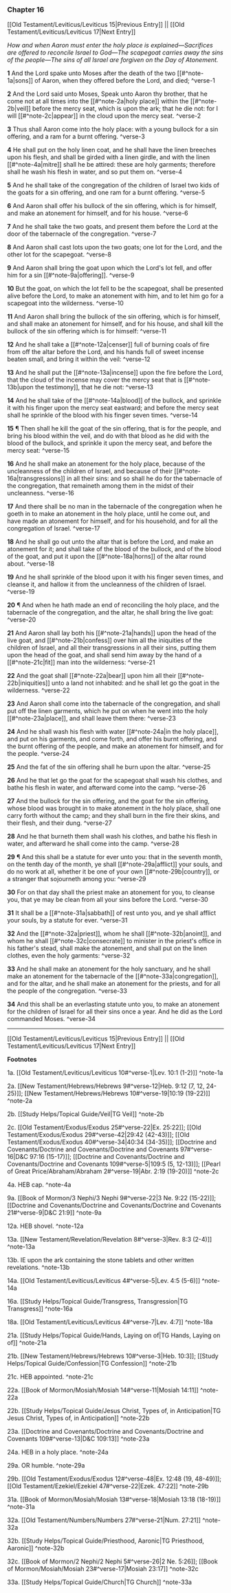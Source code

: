 ### Chapter 16

[[Old Testament/Leviticus/Leviticus 15|Previous Entry]]  ||  [[Old Testament/Leviticus/Leviticus 17|Next Entry]]

*How and when Aaron must enter the holy place is explained—Sacrifices are offered to reconcile Israel to God—The scapegoat carries away the sins of the people—The sins of all Israel are forgiven on the Day of Atonement.*

**1**  And the Lord spake unto Moses after the death of the two [[#^note-1a|sons]] of Aaron, when they offered before the Lord, and died; ^verse-1

**2**  And the Lord said unto Moses, Speak unto Aaron thy brother, that he come not at all times into the [[#^note-2a|holy place]] within the [[#^note-2b|veil]] before the mercy seat, which is upon the ark; that he die not: for I will [[#^note-2c|appear]] in the cloud upon the mercy seat. ^verse-2

**3**  Thus shall Aaron come into the holy place: with a young bullock for a sin offering, and a ram for a burnt offering. ^verse-3

**4**  He shall put on the holy linen coat, and he shall have the linen breeches upon his flesh, and shall be girded with a linen girdle, and with the linen [[#^note-4a|mitre]] shall he be attired: these are holy garments; therefore shall he wash his flesh in water, and so put them on. ^verse-4

**5**  And he shall take of the congregation of the children of Israel two kids of the goats for a sin offering, and one ram for a burnt offering. ^verse-5

**6**  And Aaron shall offer his bullock of the sin offering, which is for himself, and make an atonement for himself, and for his house. ^verse-6

**7**  And he shall take the two goats, and present them before the Lord at the door of the tabernacle of the congregation. ^verse-7

**8**  And Aaron shall cast lots upon the two goats; one lot for the Lord, and the other lot for the scapegoat. ^verse-8

**9**  And Aaron shall bring the goat upon which the Lord's lot fell, and offer him for a sin [[#^note-9a|offering]]. ^verse-9

**10**  But the goat, on which the lot fell to be the scapegoat, shall be presented alive before the Lord, to make an atonement with him, and to let him go for a scapegoat into the wilderness. ^verse-10

**11**  And Aaron shall bring the bullock of the sin offering, which is for himself, and shall make an atonement for himself, and for his house, and shall kill the bullock of the sin offering which is for himself: ^verse-11

**12**  And he shall take a [[#^note-12a|censer]] full of burning coals of fire from off the altar before the Lord, and his hands full of sweet incense beaten small, and bring it within the veil: ^verse-12

**13**  And he shall put the [[#^note-13a|incense]] upon the fire before the Lord, that the cloud of the incense may cover the mercy seat that is [[#^note-13b|upon the testimony]], that he die not: ^verse-13

**14**  And he shall take of the [[#^note-14a|blood]] of the bullock, and sprinkle it with his finger upon the mercy seat eastward; and before the mercy seat shall he sprinkle of the blood with his finger seven times. ^verse-14

**15**  ¶ Then shall he kill the goat of the sin offering, that is for the people, and bring his blood within the veil, and do with that blood as he did with the blood of the bullock, and sprinkle it upon the mercy seat, and before the mercy seat: ^verse-15

**16**  And he shall make an atonement for the holy place, because of the uncleanness of the children of Israel, and because of their [[#^note-16a|transgressions]] in all their sins: and so shall he do for the tabernacle of the congregation, that remaineth among them in the midst of their uncleanness. ^verse-16

**17**  And there shall be no man in the tabernacle of the congregation when he goeth in to make an atonement in the holy place, until he come out, and have made an atonement for himself, and for his household, and for all the congregation of Israel. ^verse-17

**18**  And he shall go out unto the altar that is before the Lord, and make an atonement for it; and shall take of the blood of the bullock, and of the blood of the goat, and put it upon the [[#^note-18a|horns]] of the altar round about. ^verse-18

**19**  And he shall sprinkle of the blood upon it with his finger seven times, and cleanse it, and hallow it from the uncleanness of the children of Israel. ^verse-19

**20**  ¶ And when he hath made an end of reconciling the holy place, and the tabernacle of the congregation, and the altar, he shall bring the live goat: ^verse-20

**21**  And Aaron shall lay both his [[#^note-21a|hands]] upon the head of the live goat, and [[#^note-21b|confess]] over him all the iniquities of the children of Israel, and all their transgressions in all their sins, putting them upon the head of the goat, and shall send him away by the hand of a [[#^note-21c|fit]] man into the wilderness: ^verse-21

**22**  And the goat shall [[#^note-22a|bear]] upon him all their [[#^note-22b|iniquities]] unto a land not inhabited: and he shall let go the goat in the wilderness. ^verse-22

**23**  And Aaron shall come into the tabernacle of the congregation, and shall put off the linen garments, which he put on when he went into the holy [[#^note-23a|place]], and shall leave them there: ^verse-23

**24**  And he shall wash his flesh with water [[#^note-24a|in the holy place]], and put on his garments, and come forth, and offer his burnt offering, and the burnt offering of the people, and make an atonement for himself, and for the people. ^verse-24

**25**  And the fat of the sin offering shall he burn upon the altar. ^verse-25

**26**  And he that let go the goat for the scapegoat shall wash his clothes, and bathe his flesh in water, and afterward come into the camp. ^verse-26

**27**  And the bullock for the sin offering, and the goat for the sin offering, whose blood was brought in to make atonement in the holy place, shall one carry forth without the camp; and they shall burn in the fire their skins, and their flesh, and their dung. ^verse-27

**28**  And he that burneth them shall wash his clothes, and bathe his flesh in water, and afterward he shall come into the camp. ^verse-28

**29**  ¶ And this shall be a statute for ever unto you: that in the seventh month, on the tenth day of the month, ye shall [[#^note-29a|afflict]] your souls, and do no work at all, whether it be one of your own [[#^note-29b|country]], or a stranger that sojourneth among you: ^verse-29

**30**  For on that day shall the priest make an atonement for you, to cleanse you, that ye may be clean from all your sins before the Lord. ^verse-30

**31**  It shall be a [[#^note-31a|sabbath]] of rest unto you, and ye shall afflict your souls, by a statute for ever. ^verse-31

**32**  And the [[#^note-32a|priest]], whom he shall [[#^note-32b|anoint]], and whom he shall [[#^note-32c|consecrate]] to minister in the priest's office in his father's stead, shall make the atonement, and shall put on the linen clothes, even the holy garments: ^verse-32

**33**  And he shall make an atonement for the holy sanctuary, and he shall make an atonement for the tabernacle of the [[#^note-33a|congregation]], and for the altar, and he shall make an atonement for the priests, and for all the people of the congregation. ^verse-33

**34**  And this shall be an everlasting statute unto you, to make an atonement for the children of Israel for all their sins once a year. And he did as the Lord commanded Moses. ^verse-34


---
[[Old Testament/Leviticus/Leviticus 15|Previous Entry]]  ||  [[Old Testament/Leviticus/Leviticus 17|Next Entry]]


**Footnotes**


1a. [[Old Testament/Leviticus/Leviticus 10#^verse-1|Lev. 10:1 (1-2)]] ^note-1a

2a. [[New Testament/Hebrews/Hebrews 9#^verse-12|Heb. 9:12 (7, 12, 24-25)]]; [[New Testament/Hebrews/Hebrews 10#^verse-19|10:19 (19-22)]] ^note-2a

2b. [[Study Helps/Topical Guide/Veil|TG Veil]] ^note-2b

2c. [[Old Testament/Exodus/Exodus 25#^verse-22|Ex. 25:22]]; [[Old Testament/Exodus/Exodus 29#^verse-42|29:42 (42-43)]]; [[Old Testament/Exodus/Exodus 40#^verse-34|40:34 (34-35)]]; [[Doctrine and Covenants/Doctrine and Covenants/Doctrine and Covenants 97#^verse-16|D&C 97:16 (15-17)]]; [[Doctrine and Covenants/Doctrine and Covenants/Doctrine and Covenants 109#^verse-5|109:5 (5, 12-13)]]; [[Pearl of Great Price/Abraham/Abraham 2#^verse-19|Abr. 2:19 (19-20)]] ^note-2c

4a. HEB cap. ^note-4a

9a. [[Book of Mormon/3 Nephi/3 Nephi 9#^verse-22|3 Ne. 9:22 (15-22)]]; [[Doctrine and Covenants/Doctrine and Covenants/Doctrine and Covenants 21#^verse-9|D&C 21:9]] ^note-9a

12a. HEB shovel. ^note-12a

13a. [[New Testament/Revelation/Revelation 8#^verse-3|Rev. 8:3 (2-4)]] ^note-13a

13b. IE upon the ark containing the stone tablets and other written revelations. ^note-13b

14a. [[Old Testament/Leviticus/Leviticus 4#^verse-5|Lev. 4:5 (5-6)]] ^note-14a

16a. [[Study Helps/Topical Guide/Transgress, Transgression|TG Transgress]] ^note-16a

18a. [[Old Testament/Leviticus/Leviticus 4#^verse-7|Lev. 4:7]] ^note-18a

21a. [[Study Helps/Topical Guide/Hands, Laying on of|TG Hands, Laying on of]] ^note-21a

21b. [[New Testament/Hebrews/Hebrews 10#^verse-3|Heb. 10:3]]; [[Study Helps/Topical Guide/Confession|TG Confession]] ^note-21b

21c. HEB appointed. ^note-21c

22a. [[Book of Mormon/Mosiah/Mosiah 14#^verse-11|Mosiah 14:11]] ^note-22a

22b. [[Study Helps/Topical Guide/Jesus Christ, Types of, in Anticipation|TG Jesus Christ, Types of, in Anticipation]] ^note-22b

23a. [[Doctrine and Covenants/Doctrine and Covenants/Doctrine and Covenants 109#^verse-13|D&C 109:13]] ^note-23a

24a. HEB in a holy place. ^note-24a

29a. OR humble. ^note-29a

29b. [[Old Testament/Exodus/Exodus 12#^verse-48|Ex. 12:48 (19, 48-49)]]; [[Old Testament/Ezekiel/Ezekiel 47#^verse-22|Ezek. 47:22]] ^note-29b

31a. [[Book of Mormon/Mosiah/Mosiah 13#^verse-18|Mosiah 13:18 (18-19)]] ^note-31a

32a. [[Old Testament/Numbers/Numbers 27#^verse-21|Num. 27:21]] ^note-32a

32b. [[Study Helps/Topical Guide/Priesthood, Aaronic|TG Priesthood, Aaronic]] ^note-32b

32c. [[Book of Mormon/2 Nephi/2 Nephi 5#^verse-26|2 Ne. 5:26]]; [[Book of Mormon/Mosiah/Mosiah 23#^verse-17|Mosiah 23:17]] ^note-32c

33a. [[Study Helps/Topical Guide/Church|TG Church]] ^note-33a